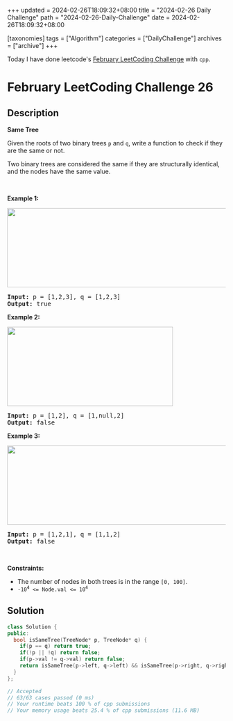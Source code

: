 +++
updated = 2024-02-26T18:09:32+08:00
title = "2024-02-26 Daily Challenge"
path = "2024-02-26-Daily-Challenge"
date = 2024-02-26T18:09:32+08:00

[taxonomies]
tags = ["Algorithm"]
categories = ["DailyChallenge"]
archives = ["archive"]
+++

Today I have done leetcode's [February LeetCoding Challenge](https://leetcode.com/problems/same-tree/) with `cpp`.

<!-- more -->

# February LeetCoding Challenge 26

## Description

**Same Tree**

<p>Given the roots of two binary trees <code>p</code> and <code>q</code>, write a function to check if they are the same or not.</p>

<p>Two binary trees are considered the same if they are structurally identical, and the nodes have the same value.</p>

<p>&nbsp;</p>
<p><strong class="example">Example 1:</strong></p>
<img alt="" src="https://assets.leetcode.com/uploads/2020/12/20/ex1.jpg" style="width: 622px; height: 182px;" />
<pre>
<strong>Input:</strong> p = [1,2,3], q = [1,2,3]
<strong>Output:</strong> true
</pre>

<p><strong class="example">Example 2:</strong></p>
<img alt="" src="https://assets.leetcode.com/uploads/2020/12/20/ex2.jpg" style="width: 382px; height: 182px;" />
<pre>
<strong>Input:</strong> p = [1,2], q = [1,null,2]
<strong>Output:</strong> false
</pre>

<p><strong class="example">Example 3:</strong></p>
<img alt="" src="https://assets.leetcode.com/uploads/2020/12/20/ex3.jpg" style="width: 622px; height: 182px;" />
<pre>
<strong>Input:</strong> p = [1,2,1], q = [1,1,2]
<strong>Output:</strong> false
</pre>

<p>&nbsp;</p>
<p><strong>Constraints:</strong></p>

<ul>
	<li>The number of nodes in both trees is in the range <code>[0, 100]</code>.</li>
	<li><code>-10<sup>4</sup> &lt;= Node.val &lt;= 10<sup>4</sup></code></li>
</ul>


## Solution

``` cpp
class Solution {
public:
  bool isSameTree(TreeNode* p, TreeNode* q) {
    if(p == q) return true;
    if(!p || !q) return false;
    if(p->val != q->val) return false;
    return isSameTree(p->left, q->left) && isSameTree(p->right, q->right);
  }
};

// Accepted
// 63/63 cases passed (0 ms)
// Your runtime beats 100 % of cpp submissions
// Your memory usage beats 25.4 % of cpp submissions (11.6 MB)
```

